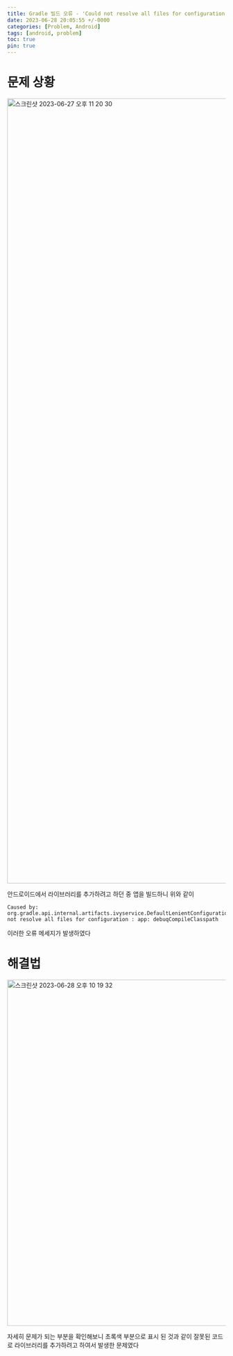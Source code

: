 ```yaml
---
title: Gradle 빌드 오류 - 'Could not resolve all files for configuration' 해결 방법
date: 2023-06-28 20:05:55 +/-0000
categories: [Problem, Android]
tags: [android, problem]
toc: true
pin: true
---
```


# 문제 상황

<img width="1808" alt="스크린샷 2023-06-27 오후 11 20 30" src="https://github.com/JangWoojun/JangWoojun.github.io/assets/102157871/4d19f740-9cd3-423f-ae31-402d3de25024">

안드로이드에서 라이브러리를 추가하려고 하던 중 앱을 빌드하니 위와 같이

~~~
Caused by: org.gradle.api.internal.artifacts.ivyservice.DefaultLenientConfiguration$ArtifactResolveException:Could not resolve all files for configuration : app: debuqCompileClasspath
~~~

이러한 오류 메세지가 발생하였다

# 해결법

<img width="797" alt="스크린샷 2023-06-28 오후 10 19 32" src="https://github.com/JangWoojun/JangWoojun.github.io/assets/102157871/7fc79137-4722-4ad2-8d0b-bdd1212394d2">

자세히 문제가 되는 부분을 확인해보니 초록색 부분으로 표시 된 것과 같이 잘못된 코드로 라이브러리를 추가하려고 하여서 발생한 문제였다

